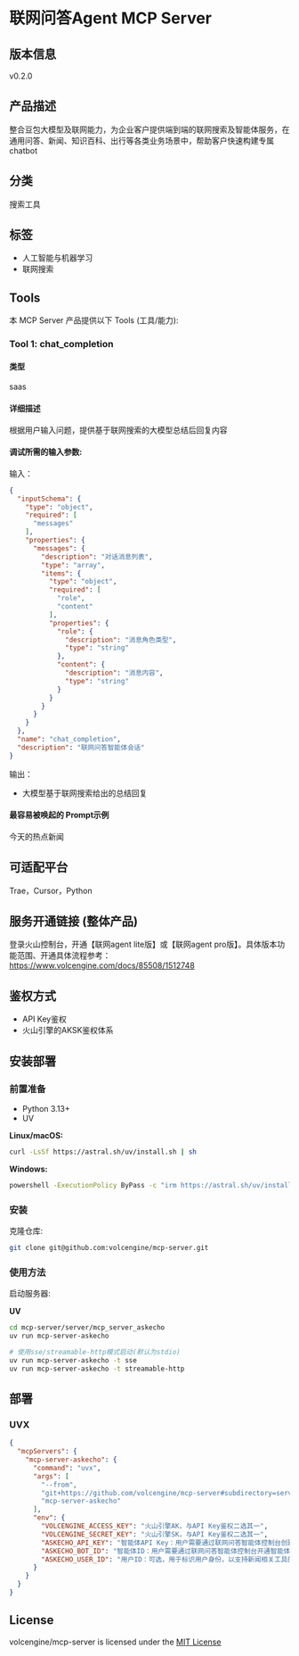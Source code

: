 # 联网问答Agent MCP Server

## 版本信息

v0.2.0

## 产品描述

整合豆包大模型及联网能力，为企业客户提供端到端的联网搜索及智能体服务，在通用问答、新闻、知识百科、出行等各类业务场景中，帮助客户快速构建专属chatbot

## 分类

搜索工具

## 标签

- 人工智能与机器学习
- 联网搜索

## Tools

本 MCP Server 产品提供以下 Tools (工具/能力):

### Tool 1: chat_completion

#### 类型

saas

#### 详细描述

根据用户输入问题，提供基于联网搜索的大模型总结后回复内容

#### 调试所需的输入参数:

输入：

```json
{
  "inputSchema": {
    "type": "object",
    "required": [
      "messages"
    ],
    "properties": {
      "messages": {
        "description": "对话消息列表",
        "type": "array",
        "items": {
          "type": "object",
          "required": [
            "role",
            "content"
          ],
          "properties": {
            "role": {
              "description": "消息角色类型",
              "type": "string"
            },
            "content": {
              "description": "消息内容",
              "type": "string"
            }
          }
        }
      }
    }
  },
  "name": "chat_completion",
  "description": "联网问答智能体会话"
}
```

输出：

- 大模型基于联网搜索给出的总结回复

#### 最容易被唤起的 Prompt示例

今天的热点新闻

## 可适配平台

Trae，Cursor，Python

## 服务开通链接 (整体产品)

登录火山控制台，开通【联网agent lite版】或【联网agent
pro版】。具体版本功能范围、开通具体流程参考：https://www.volcengine.com/docs/85508/1512748

## 鉴权方式

- API Key鉴权
- 火山引擎的AKSK鉴权体系

## 安装部署

### 前置准备

- Python 3.13+
- UV

**Linux/macOS:**

```bash
curl -LsSf https://astral.sh/uv/install.sh | sh
```

**Windows:**

```bash
powershell -ExecutionPolicy ByPass -c "irm https://astral.sh/uv/install.ps1 | iex"
```

### 安装

克隆仓库:

```bash
git clone git@github.com:volcengine/mcp-server.git
```

### 使用方法

启动服务器:

**UV**

```bash
cd mcp-server/server/mcp_server_askecho
uv run mcp-server-askecho

# 使用sse/streamable-http模式启动(默认为stdio)
uv run mcp-server-askecho -t sse
uv run mcp-server-askecho -t streamable-http
```

## 部署

### UVX

```json
{
  "mcpServers": {
    "mcp-server-askecho": {
      "command": "uvx",
      "args": [
        "--from",
        "git+https://github.com/volcengine/mcp-server#subdirectory=server/mcp_server_askecho",
        "mcp-server-askecho"
      ],
      "env": {
        "VOLCENGINE_ACCESS_KEY": "火山引擎AK，与API Key鉴权二选其一",
        "VOLCENGINE_SECRET_KEY": "火山引擎SK，与API Key鉴权二选其一",
        "ASKECHO_API_KEY": "智能体API Key：用户需要通过联网问答智能体控制台创建API Key以获取，与火山引擎的AKSK鉴权二选其一",
        "ASKECHO_BOT_ID": "智能体ID：用户需要通过联网问答智能体控制台开通智能体以获取",
        "ASKECHO_USER_ID": "用户ID：可选，用于标识用户身份，以支持新闻相关工具的去重逻辑"
      }
    }
  }
}
```

## License

volcengine/mcp-server is licensed under the [MIT License](https://github.com/volcengine/mcp-server/blob/main/LICENSE)